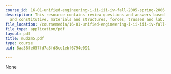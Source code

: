 ```yaml
---
course_id: 16-01-unified-engineering-i-ii-iii-iv-fall-2005-spring-2006
description: This resource contains review questions and answers based on compatibility
  and constitutive, materials and structures, forces, trusses and lab.
file_location: /coursemedia/16-01-unified-engineering-i-ii-iii-iv-fall-2005-spring-2006/8aa38fe057fd7a3fd8ce1ebf6794e091_mudzm5.pdf
file_type: application/pdf
layout: pdf
title: mudzm5.pdf
type: course
uid: 8aa38fe057fd7a3fd8ce1ebf6794e091

---
```

None